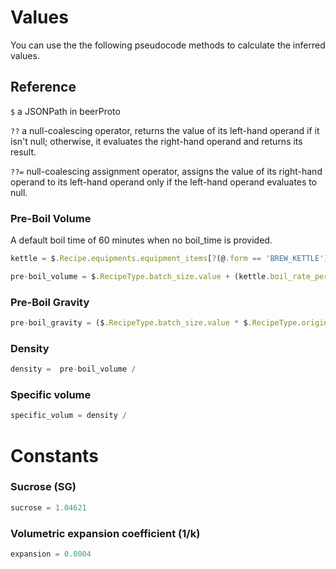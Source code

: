 # Values
 
You can use the the following pseudocode methods to calculate the inferred values.

## Reference

`$` a JSONPath in beerProto

`??` a null-coalescing operator, returns the value of its left-hand operand if it isn't null; otherwise, it evaluates the right-hand operand and returns its result.

`??=` null-coalescing assignment operator, assigns the value of its right-hand operand to its left-hand operand only if the left-hand operand evaluates to null.

### Pre-Boil Volume
A default boil time of 60 minutes when no boil_time is provided.

```javascript
kettle = $.Recipe.equipments.equipment_items[?(@.form == 'BREW_KETTLE')]
```

```javascript
pre-boil_volume = $.RecipeType.batch_size.value + (kettle.boil_rate_per_hour.value * $.RecipeType.boil.boil_time ?? 60)
```

### Pre-Boil Gravity
```javascript
pre-boil_gravity = ($.RecipeType.batch_size.value * $.RecipeType.original_gravity.value) / pre-boil_volume
```


### Density
```javascript
density =  pre-boil_volume / 
```

### Specific volume 
```javascript
specific_volum = density /
```

# Constants

### Sucrose (SG)
```javascript
sucrose = 1.04621
```
### Volumetric expansion coefficient (1/k)
```javascript
expansion = 0.0004
```
